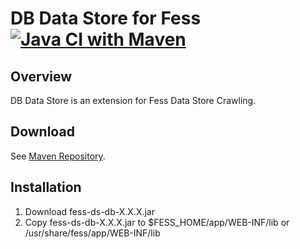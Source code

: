 DB Data Store for Fess
[![Java CI with Maven](https://github.com/codelibs/fess-ds-db/actions/workflows/maven.yml/badge.svg)](https://github.com/codelibs/fess-ds-db/actions/workflows/maven.yml)
==========================

## Overview

DB Data Store is an extension for Fess Data Store Crawling.

## Download

See [Maven Repository](http://central.maven.org/maven2/org/codelibs/fess/fess-ds-db/).

## Installation

1. Download fess-ds-db-X.X.X.jar
2. Copy fess-ds-db-X.X.X.jar to $FESS\_HOME/app/WEB-INF/lib or /usr/share/fess/app/WEB-INF/lib

